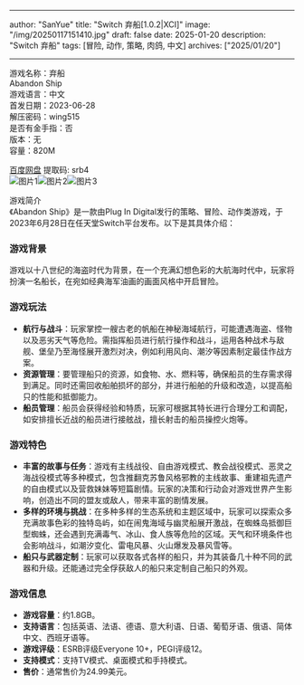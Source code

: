 
---
author: "SanYue"
title: "Switch 弃船[1.0.2|XCI]"
image: "/img/20250117151410.jpg"
draft: false
date: 2025-01-20
description: "Switch 弃船"
tags: [冒险, 动作, 策略, 肉鸽, 中文]
archives: ["2025/01/20"]

---

游戏名称：弃船   
Abandon Ship    
游戏语言：中文  
首发日期：2023-06-28  
解压密码：wing515  
是否有金手指：否  
版本：无   
容量：820M

[百度网盘](https://pan.baidu.com/s/1CXWn-gKCvslK6aGPcU_rQg) 提取码: srb4  
![图片1](/img/9c24a3.jpg)![图片2](/img/b10df2.jpg)![图片3](/img/8f892c.jpg)  

游戏简介  
《Abandon Ship》是一款由Plug In Digital发行的策略、冒险、动作类游戏，于2023年6月28日在任天堂Switch平台发布。以下是其具体介绍：

### 游戏背景
游戏以十八世纪的海盗时代为背景，在一个充满幻想色彩的大航海时代中，玩家将扮演一名船长，在宛如经典海军油画的画面风格中开启冒险。

### 游戏玩法
- **航行与战斗**：玩家掌控一艘古老的帆船在神秘海域航行，可能遭遇海盗、怪物以及恶劣天气等危险。需指挥船员进行航行操作和战斗，运用各种战术与敌舰、堡垒乃至海怪展开激烈对决，例如利用风向、潮汐等因素制定最佳作战方案。
- **资源管理**：要管理船只的资源，如食物、水、燃料等，确保船员的生存需求得到满足。同时还需回收船舶损坏的部分，并进行船舶的升级和改造，以提高船只的性能和抵御能力。
- **船员管理**：船员会获得经验和特质，玩家可根据其特长进行合理分工和调配，如安排擅长近战的船员进行接舷战，擅长射击的船员操控火炮等。

### 游戏特色
- **丰富的故事与任务**：游戏有主线战役、自由游戏模式、教会战役模式、恶灵之海战役模式等多种模式，包含推翻克苏鲁风格邪教的主线故事、重建祖先遗产的自由模式以及营救妹妹等短篇剧情。玩家的决策和行动会对游戏世界产生影响，创造出不同的盟友或敌人，带来丰富的剧情发展。
- **多样的环境与挑战**：在多种多样的生态系统和主题区域中，玩家可以探索众多充满故事色彩的独特岛屿，如在闹鬼海域与幽灵船展开激战，在蜘蛛岛抵御巨型蜘蛛，还会遇到充满毒气、冰山、食人族等危险的区域。天气和环境条件也会影响战斗，如潮汐变化、雷电风暴、火山爆发及暴风雪等。
- **船只与武器定制**：玩家可以获取各式各样的船只，并为其装备几十种不同的武器和升级。还能通过完全俘获敌人的船只来定制自己船只的外观。

### 游戏信息
- **游戏容量**：约1.8GB。
- **支持语言**：包括英语、法语、德语、意大利语、日语、葡萄牙语、俄语、简体中文、西班牙语等。
- **游戏评级**：ESRB评级Everyone 10+，PEGI评级12。
- **支持模式**：支持TV模式、桌面模式和手持模式。
- **售价**：通常售价为24.99美元。

